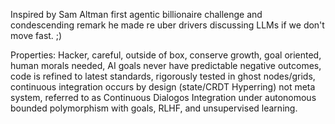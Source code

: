 Inspired by Sam Altman first agentic billionaire challenge and condescending remark he made re uber drivers discussing LLMs if we don't move fast. ;)

Properties: Hacker, careful, outside of box, conserve growth, goal oriented, human morals needed, AI goals never have predictable negative outcomes, code is refined to latest standards, rigorously tested in ghost nodes/grids, continuous integration occurs by design (state/CRDT Hyperring) not meta system, referred to as Continuous Dialogos Integration under autonomous bounded polymorphism with goals, RLHF, and unsupervised learning.